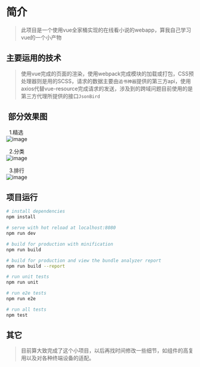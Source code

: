 # 简介

> 此项目是一个使用vue全家桶实现的在线看小说的webapp，算我自己学习vue的一个小产物

## 主要运用的技术
> 使用vue完成的页面的渲染，使用webpack完成模块的加载或打包，CSS预处理器则是用的SCSS，请求的数据主要由`追书神器`提供的第三方api，使用axios代替vue-resource完成请求的发送，涉及到的跨域问题目前使用的是第三方代理所提供的接口`JsonBird` 

##  部分效果图
   1.精选 <br>
   ![image](https://github.com/zt14362/noval/blob/master/examples/Featured.png) <br>
   
   2.分类 <br>
   ![image](https://github.com/zt14362/noval/blob/master/examples/Cat.png) <br>
   
   3.排行 <br>
   ![image](https://github.com/zt14362/noval/blob/master/examples/Rank.png) <br>

## 项目运行

``` bash
# install dependencies
npm install

# serve with hot reload at localhost:8080
npm run dev

# build for production with minification
npm run build

# build for production and view the bundle analyzer report
npm run build --report

# run unit tests
npm run unit

# run e2e tests
npm run e2e

# run all tests
npm test
```

## 其它
> 目前算大致完成了这个小项目，以后再找时间修改一些细节，如组件的高复用以及对各种终端设备的适配。
